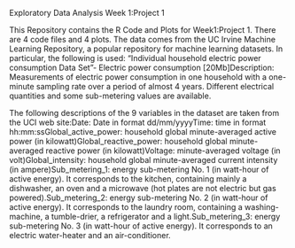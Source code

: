 Exploratory Data Analysis
Week 1:Project 1

This Repository contains the R Code and Plots for Week1:Project 1.  There are 4 code files and 4 plots.
The data comes from the UC Irvine Machine Learning Repository, a popular repository for machine learning datasets. In particular, the following is used: “Individual household electric power consumption Data Set”- Electric power consumption [20Mb]Description: Measurements of electric power consumption in one household with a one-minute sampling rate over a period of almost 4 years. Different electrical quantities and some sub-metering values are available.

The following descriptions of the 9 variables in the dataset are taken from the UCI web site:Date: Date in format dd/mm/yyyyTime: time in format hh:mm:ssGlobal_active_power: household global minute-averaged active power (in kilowatt)Global_reactive_power: household global minute-averaged reactive power (in kilowatt)Voltage: minute-averaged voltage (in volt)Global_intensity: household global minute-averaged current intensity (in ampere)Sub_metering_1: energy sub-metering No. 1 (in watt-hour of active energy). It corresponds to the kitchen, containing mainly a dishwasher, an oven and a microwave (hot plates are not electric but gas powered).Sub_metering_2: energy sub-metering No. 2 (in watt-hour of active energy). It corresponds to the laundry room, containing a washing-machine, a tumble-drier, a refrigerator and a light.Sub_metering_3: energy sub-metering No. 3 (in watt-hour of active energy). It corresponds to an electric water-heater and an air-conditioner.
